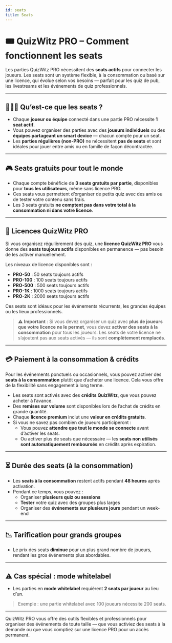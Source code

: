 ```yaml
---
id: seats
title: Seats
---
```


# 🎟️ QuizWitz PRO – Comment fonctionnent les seats

Les parties QuizWitz PRO nécessitent des **seats actifs** pour connecter les joueurs. Les seats sont un système flexible, à la consommation ou basé sur une licence, qui évolue selon vos besoins — parfait pour les quiz de pub, les livestreams et les événements de quiz professionnels.

---

## 🧑‍🤝‍🧑 Qu’est-ce que les seats ?

- Chaque **joueur ou équipe** connecté dans une partie PRO nécessite **1 seat actif**.
- Vous pouvez organiser des parties avec des **joueurs individuels** ou des **équipes partageant un smart device** — chacun compte pour un seat.
- Les **parties régulières (non-PRO)** ne nécessitent **pas de seats** et sont idéales pour jouer entre amis ou en famille de façon décontractée.

---

## 🎮 Seats gratuits pour tout le monde

- Chaque compte bénéficie de **3 seats gratuits par partie**, disponibles pour **tous les utilisateurs**, même sans licence PRO.
- Ces seats vous permettent d’organiser de petits quiz avec des amis ou de tester votre contenu sans frais.
- Les 3 seats gratuits **ne comptent pas dans votre total à la consommation ni dans votre licence**.

---

## 💼 Licences QuizWitz PRO

Si vous organisez régulièrement des quiz, une **licence QuizWitz PRO** vous donne des **seats toujours actifs** disponibles en permanence — pas besoin de les activer manuellement.

Les niveaux de licence disponibles sont :

- **PRO-50** : 50 seats toujours actifs
- **PRO-100** : 100 seats toujours actifs
- **PRO-500** : 500 seats toujours actifs
- **PRO-1K** : 1000 seats toujours actifs
- **PRO-2K** : 2000 seats toujours actifs

Ces seats sont idéaux pour les événements récurrents, les grandes équipes ou les lieux professionnels.

> ⚠️ **Important** : Si vous devez organiser un quiz avec **plus de joueurs que votre licence ne le permet**, vous devez **activer des seats à la consommation** pour tous les joueurs. Les seats de votre licence ne s’ajoutent pas aux seats activés — ils sont **complètement remplacés**.

---

## 💳 Paiement à la consommation & crédits

Pour les événements ponctuels ou occasionnels, vous pouvez activer des **seats à la consommation** plutôt que d’acheter une licence. Cela vous offre de la flexibilité sans engagement à long terme.

- Les seats sont activés avec des **crédits QuizWitz**, que vous pouvez acheter à l’avance.
- Des **remises sur volume** sont disponibles lors de l’achat de crédits en grande quantité.
- Chaque **licence premium** inclut une **valeur en crédits gratuits**.
- Si vous ne savez pas combien de joueurs participeront :
    - Vous pouvez **attendre que tout le monde se connecte** avant d’activer les seats.
    - Ou activer plus de seats que nécessaire — les **seats non utilisés sont automatiquement remboursés** en crédits après expiration.

---

## ⏳ Durée des seats (à la consommation)

- Les **seats à la consommation** restent actifs pendant **48 heures** après activation.
- Pendant ce temps, vous pouvez :
    - Organiser **plusieurs quiz ou sessions**
    - **Tester** votre quiz avec des groupes plus larges
    - Organiser des **événements sur plusieurs jours** pendant un week-end

---

## 📉 Tarification pour grands groupes

- Le prix des seats **diminue** pour un plus grand nombre de joueurs, rendant les gros événements plus abordables.

---

## ⚠️ Cas spécial : mode whitelabel

- Les parties en **mode whitelabel** requièrent **2 seats par joueur** au lieu d’un.

> Exemple : une partie whitelabel avec 100 joueurs nécessite 200 seats.

---

QuizWitz PRO vous offre des outils flexibles et professionnels pour organiser des événements de toute taille — que vous activiez des seats à la demande ou que vous comptiez sur une licence PRO pour un accès permanent.
